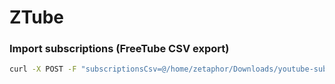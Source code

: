 # ZTube

### Import subscriptions (FreeTube CSV export)

```bash
curl -X POST -F "subscriptionsCsv=@/home/zetaphor/Downloads/youtube-subscriptions-2025-04-30.csv" http://localhost:3000/api/subscriptions/import
```